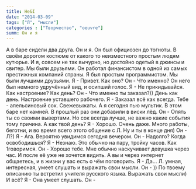 ```yaml
---
title: He&I
date: "2014-03-09"
tags: ["Л", "мысли"]
categories : ["Творчество", "oeuvre"]
summ: Он и я
---
```


А в баре сидели два друга. Он и я. Он был официозен до тогноты. В своём дорогом костюме от какого то неизместного простым людям кутюрье. И я, совсем не так вычурно, но достойно одетый в джинсы и свитер. Мы были друзьями. Он работал финансистом в одной из самых престижных компаний страны. Я был простым программистом. Мы были лучшими друзьями. 
Я  - Привет. Как оно?
Он - Что  именно?
Он него был немного удручённый вид, и осипший голос.
Я  - Не прикидывайся. Как настроение? Как день?
Он - Что именно ты заказал?)) День как день. Настроение уставшего рабочего.
Я  - Заказал всё как всегда. Тебе - апельсиновый сок. Свежевыжаты. А я сегодня пью мультик. В этом баре нет камней. В прошлый раз они добавили в виски лёд.
Он - Опять ты со своими вывертами. Но сок всегда лучше, не важно какие события тому причина. А как твой день?
Я  - Хорошо. Очень даже. Много работы, беготни, и во время всего этого общение с Л. Ну и ты в конце дня)
Он - Л?) 
Я  - Ага. Вероятно увидимся сегодня вечером.
Он - Надолго? Когда освободишься?
Я  - Незнаю. Это обычно на пару, тройку часов. Как 1говоримся.
Он - Хорошо тебе. Мне обычно наскучивает девушка через час. И после её уже не хочется видить. А вы и через интернет общаетесь, и в жизни у вас есть о чём поговорить.
Я  - Да... Л. умная, интересная, умеет слушать и выражать свои мысли. 
Он - )) По твоему описанию ты встретил учителя русского языка. Выражать свои мысли) И всё?
Я  - Она умеет слушать.
Он - 